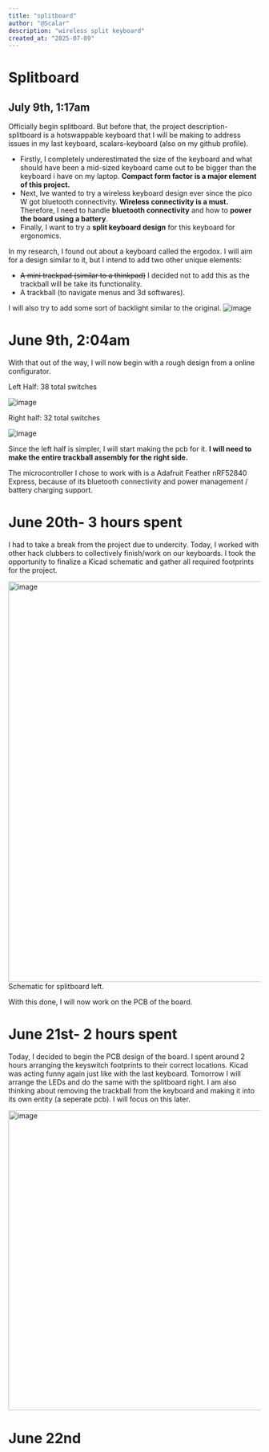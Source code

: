 ```yaml
---
title: "splitboard"
author: "@Scalar"
description: "wireless split keyboard"
created_at: "2025-07-09"
---
```


# Splitboard

## July 9th, 1:17am

Officially begin splitboard. But before that, the project description- splitboard is a hotswappable keyboard that I will be making to address issues in my last keyboard, scalars-keyboard (also on my github profile). 

- Firstly, I completely underestimated the size of the keyboard and what should have been a mid-sized keyboard came out to be bigger than the keyboard i have on my laptop. **Compact form factor is a major element of this project.**
- Next, Ive wanted to try a wireless keyboard design ever since the pico W got bluetooth connectivity. **Wireless connectivity is a must.** Therefore, I need to handle **bluetooth connectivity** and how to **power the board using a battery**. 
- Finally, I want to try a **split keyboard design** for this keyboard for ergonomics.

In my research, I found out about a keyboard called the ergodox. I will aim for a design similar to it, but I intend to add two other unique elements:
- ~~A mini trackpad (similar to a thinkpad)~~ I decided not to add this as the trackball will be take its functionality. 
- A trackball (to navigate menus and 3d softwares). 

I will also try to add some sort of backlight similar to the original.
![image](https://github.com/user-attachments/assets/7e87596d-ba02-42c9-b880-46d6aaa68bcf)


# June 9th, 2:04am
With that out of the way, I will now begin with a rough design from a online configurator. 

Left Half: 38 total switches

![image](https://github.com/user-attachments/assets/526f177f-7a6a-4c26-ae10-44a6ebb58035)

Right half: 32 total switches

![image](https://github.com/user-attachments/assets/b1bf222c-4823-40c3-9060-7f29b7a535fd)

Since the left half is simpler, I will start making the pcb for it. **I will need to make the entire trackball assembly for the right side.**

The microcontroller I chose to work with is a Adafruit Feather nRF52840 Express, because of its bluetooth connectivity and power management / battery charging support. 

# June 20th- 3 hours spent
I had to take a break from the project due to undercity. Today, I worked with other hack clubbers to collectively finish/work on our keyboards. I took the opportunity to finalize a Kicad schematic and gather all required footprints for the project. 

<img width="1143" height="799" alt="image" src="https://github.com/user-attachments/assets/28ab90f5-3c64-4b94-a52f-cedce50648a0" />
Schematic for splitboard left. 

With this done, I will now work on the PCB of the board. 

# June 21st- 2 hours spent
Today, I decided to begin the PCB design of the board. I spent around 2 hours arranging the keyswitch footprints to their correct locations. Kicad was acting funny again just like with the last keyboard. Tomorrow I will arrange the LEDs and do the same with the splitboard right. I am also thinking about removing the trackball from the keyboard and making it into its own entity (a seperate pcb). I will focus on this later. 

<img width="944" height="598" alt="image" src="https://github.com/user-attachments/assets/85d6c529-1091-4e72-b9f1-ae0ffa22c931" />

# June 22nd
